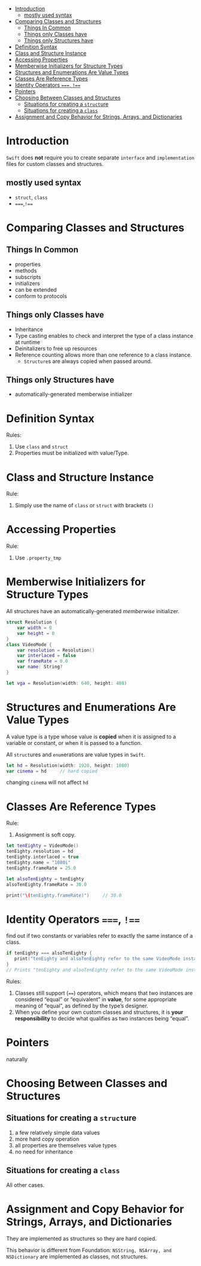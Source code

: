 - [Introduction](#introduction)
    - [mostly used syntax](#mostly-used-syntax)
- [Comparing Classes and Structures](#comparing-classes-and-structures)
    - [Things In Common](#things-in-common)
    - [Things only Classes have](#things-only-classes-have)
    - [Things only Structures have](#things-only-structures-have)
- [Definition Syntax](#definition-syntax)
- [Class and Structure Instance](#class-and-structure-instance)
- [Accessing Properties](#accessing-properties)
- [Memberwise Initializers for Structure Types](#memberwise-initializers-for-structure-types)
- [Structures and Enumerations Are Value Types](#structures-and-enumerations-are-value-types)
- [Classes Are Reference Types](#classes-are-reference-types)
- [Identity Operators ```===```, ```!==```](#identity-operators)
- [Pointers](#pointers)
- [Choosing Between Classes and Structures](#choosing-between-classes-and-structures)
    - [Situations for creating a ```struct```ure](#situations-for-creating-a-structure)
    - [Situations for creating a ```class```](#situations-for-creating-a-class)
- [Assignment and Copy Behavior for Strings, Arrays, and Dictionaries](#assignment-and-copy-behavior-for-strings-arrays-and-dictionaries)
# Introduction
```Swift``` does **not** require you to create separate ```interface``` and ```implementation``` files for custom classes and structures. 
## mostly used syntax
* ```struct```, ```class```
* ```===```,```!==```
# Comparing Classes and Structures
## Things In Common
* properties
* methods 
* subscripts
* initializers
* can be extended
* conform to protocols

## Things only Classes have
* Inheritance
* Type casting enables to check and interpret the type of a class instance at runtime
* Deinitalizers to free up resources
* Reference counting allows more than one reference to a class instance.
    * ```Structure```s are always copied when passed around.

## Things only Structures have
* automatically-generated memberwise initializer

# Definition Syntax
Rules:
1. Use ```class``` and ```struct```
2. Properties must be initialized with value/Type.

# Class and Structure Instance
Rule:
1. Simply use the name of ```class``` or ```struct``` with brackets ```()```

# Accessing Properties
Rule:
1. Use ```.property_tmp```

# Memberwise Initializers for Structure Types
All structures have an automatically-generated *memberwise* initializer.
```swift
struct Resolution {
    var width = 0
    var height = 0
}
class VideoMode {
    var resolution = Resolution()
    var interlaced = false
    var frameRate = 0.0
    var name: String?
}

let vga = Resolution(width: 640, height: 480)
```

# Structures and Enumerations Are Value Types
A value type is a type whose value is **copied** when it is assigned to a variable or constant, or when it is passed to a function. 

All ```struct```ures and ```enum```erations are value types in ```Swift```. 
```swift
let hd = Resolution(width: 1920, height: 1080)
var cinema = hd     // hard copied
````
changing ```cinema``` will not affect ```hd```

# Classes Are Reference Types
Rule:
1. Assignment is soft copy.
```swift
let tenEighty = VideoMode()
tenEighty.resolution = hd
tenEighty.interlaced = true
tenEighty.name = "1080i"
tenEighty.frameRate = 25.0

let alsoTenEighty = tenEighty
alsoTenEighty.frameRate = 30.0

print("\(tenEighty.frameRate)")     // 30.0
```

# Identity Operators ```===```, ```!==```
 find out if two constants or variables refer to exactly the same instance of a class.

 ```swift
 if tenEighty === alsoTenEighty {
    print("tenEighty and alsoTenEighty refer to the same VideoMode instance.")
}
// Prints "tenEighty and alsoTenEighty refer to the same VideoMode instance."
```
Rules:
1. Classes still support (```==```) operators, which means that two instances are considered “equal” or “equivalent” in **value**, for some appropriate meaning of “equal”, as defined by the type’s designer.
2. When you define your own custom classes and structures, it is **your responsibility** to decide what qualifies as two instances being “equal”.


# Pointers
naturally

# Choosing Between Classes and Structures

## Situations for creating a ```struct```ure
1. a few relatively simple data values
2. more hard copy operation
3. all properties are themselves value types
4. no need for inheritance

## Situations for creating a ```class```
All other cases.


# Assignment and Copy Behavior for Strings, Arrays, and Dictionaries
They are implemented as structures so they are hard copied.

This behavior is different from Foundation: ```NSString, NSArray, and NSDictionary``` are implemented as classes, not structures. 